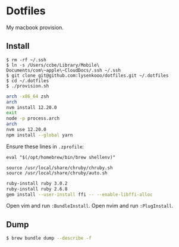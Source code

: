 # Dotfiles

My macbook provision.

## Install

```
$ rm -rf ~/.ssh
$ ln -s /Users/ccbe/Library/Mobile\ Documents/com\~apple\~CloudDocs/.ssh ~/.ssh
$ git clone git@github.com:lysenkooo/dotfiles.git ~/.dotfiles
$ cd ~/.dotfiles
$ ./provision.sh
```

```sh
arch -x86_64 zsh
arch
nvm install 12.20.0
exit
node -p process.arch
arch
nvm use 12.20.0
npm install --global yarn
```

Ensure these lines in `.zprofile`:

```
eval "$(/opt/homebrew/bin/brew shellenv)"

source /usr/local/share/chruby/chruby.sh
source /usr/local/share/chruby/auto.sh
```

```sh
ruby-install ruby 3.0.2
ruby-install ruby 2.6.8
gem install --user-install ffi -- --enable-libffi-alloc
```

Open vim and run `:BundleInstall`.
Open nvim and run `:PlugInstall`.

## Dump

```sh
$ brew bundle dump --describe -f
```
